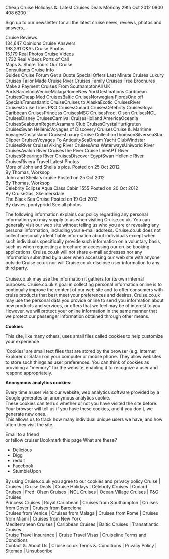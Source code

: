 Cheap Cruise Holidays &. Latest Cruises Deals Monday 29th Oct 2012 0800 408 6200

Sign up to our newsletter for all the latest cruise news, reviews, photos and answers...

Cruise Reviews  
134,647 Opinions Cruise Answers  
198,291 Q&As Cruise Photos  
15,179 Real Photos Cruise Videos  
1,732 Real Videos Ports of Call  
Maps &. Shore Tours Our Cruise  
Consultants Cruise Info  
Guides Cruise Forum Get a Quote Special Offers Last Minute Cruises Luxury Cruises Tailor Made Cruise River Cruises Family Cruises Free Brochures Make a Payment Cruises From SouthamptonAll UK PortsBarcelonaVeniceMalagaRomeNew YorkDestinations Caribbean CruisesCheap Med CruisesBaltic CruisesNorwegian FjordsOne off SpecialsTransatlantic CruiseCruises to AlaskaExotic CruisesRiver CruisesCruise Lines P&O CruisesCunard CruisesCelebrity CruisesRoyal Caribbean CruisesPrincess CruisesMSC CruisesFred. Olsen CruisesNCL CruisesDisney CruisesCarnival CruisesHolland AmericaOceania CruisesSeabournRegentAzamara Club CruisesCrystalHurtigruten CruisesSwan HellenicVoyages of Discovery CruisesCruise &. Maritime VoyagesCostaIsland CruisesLuxury Cruise CollectionThomsonSilverseaStar Clipper CruisesVoyages To AntiquitySeaDream Yacht ClubWindstar CruisesRiver CruisesViking River CruisesAma WaterwaysUniworld River CruisesAvalon River CruisesThe River Cruise LineAPT River CruisesShearings River CruisesDiscover EgyptSwan Hellenic River CruisesRiviera Travel Latest Photos  
More of John and Sheila's pics. Posted on 25 Oct 2012  
By Thomas, Worksop  
John and Sheila's cruise Posted on 25 Oct 2012  
By Thomas, Worksop  
Celebrity Eclipse Aqua Class Cabin 1555 Posted on 20 Oct 2012  
By CruiseGas, Skelmersdale  
The Black Sea Cruise Posted on 19 Oct 2012  
By davies, pontypridd See all photos

  
The following information explains our policy regarding any personal information you may supply to us when visiting Cruise.co.uk. You can generally visit our web site without telling us who you are or revealing any personal information, including your e-mail address. Cruise.co.uk does not collect personally identifiable information about individuals except when such individuals specifically provide such information on a voluntary basis, such as when requesting a brochure or accessing our cruise booking applications. Cruise.co.uk will not share e-mail addresses nor any information submitted by a user when accessing our web site with anyone outside Cruise.co.uk nor will Cruise.co.uk disclose user information to any third party.     
     
Cruise.co.uk may use the information it gathers for its own internal purposes. Cruise.co.uk's goal in collecting personal information online is to continually improve the content of our web site and to offer consumers with cruise products that best meet your preferences and desires. Cruise.co.uk may use the personal data you provide online to send you information about new products and services, or offers that we feel may be of interest to you. However, we will protect your online information in the same manner that we protect our passenger information obtained through other means.

**Cookies**

This site, like many others, uses small files called cookies to help customize your experience

'Cookies' are small text files that are stored by the browser (e.g. Internet Explorer or Safari) on your computer or mobile phone. They allow websites to store such things as user preferences. You can think of cookies as providing a "memory" for the website, enabling it to recognize a user and respond appropriately.

**Anonymous analytics cookies:**

Every time a user visits our website, web analytics software provided by a Google generates an anonymous analytics cookie.  
These cookies can tell us whether or not you have visited the site before.  
Your browser will tell us if you have these cookies, and if you don't, we generate new ones.  
This allows us to track how many individual unique users we have, and how often they visit the site.

Email to a friend  
or fellow cruiser Bookmark this page What are these?

*   Delicious
*   Digg
*   reddit
*   Facebook
*   StumbleUpon

By using Cruise.co.uk you agree to our cookies and privacy policy Cruise | Cruises | Cruise Deals | Cruise Holidays | Celebrity Cruises | Cunard Cruises | Fred. Olsen Cruises | NCL Cruises | Ocean Village Cruises | P&O Cruises  
Princess Cruises | Royal Caribbean | Cruises from Southampton | Cruises from Dover | Cruises from Barcelona  
Cruises from Venice | Cruises from Malaga | Cruises from Rome | Cruises from Miami | Cruises from New York  
Mediterranean Cruises | Caribbean Cruises | Baltic Cruises | Transatlantic Cruises  
Cruise Travel Insurance | Cruise Travel Visas | Cruiseline Terms and Conditions  
Contact &. About Us | Cruise.co.uk Terms &. Conditions | Privacy Policy | Sitemap | Unsubscribe
